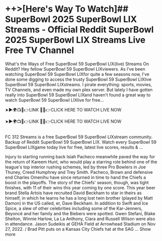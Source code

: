 <h1>++>[Here's Way To Watch]## SuperBowl 2025 SuperBowl LIX Streams - Official Reddit SuperBowl 2025 SuperBowl LIX Streams Live Free TV Channel</h1>

What's the Ways of Free SuperBowl 59 SuperBowl LIX(live) Streams On Reddit? Hey fellow SuperBowl 59 SuperBowl LIXviewers. As I’ve been watching SuperBowl 59 SuperBowl LIXfor quite a few seasons now, I've done some digging to access the trusty SuperBowl 59 SuperBowl LIXlive SuperBowl 59 SuperBowl LIXstreams. I pirate everything: sports, movies, TV Channels, and even made my own plex server. But lately I have gotten really into SuperBowl 59 SuperBowl LIXand haven't found a great way to watch SuperBowl 59 SuperBowl LIXlive for free...

➤►🌍📺📱👉LINK 🔴✅👉CLICK HERE TO WATCH LIVE NOW

➤►🌍📺📱👉LINK 🔴✅👉CLICK HERE TO WATCH LIVE NOW

<a href="https://target500doller.blogspot.com/2025/02/super-bowl-2025-live.html" rel="nofollow"><img src="https://camo.githubusercontent.com/6ab1fdaadc832f32234db17701344e52de375c9397cda86813bda02f7819ba79/68747470733a2f2f692e696d6775722e636f6d2f705a4671536f492e706e67" alt="" style="max-width: 100%;"></a>

FC 312 Streams is a free SuperBowl 59 SuperBowl LIXstream community. Backup of Reddit SuperBowl 59 SuperBowl LIX. Watch every SuperBowl 59 SuperBowl LIXgame today live for free, latest live scores, results & ...

Injury to starting running back Isiah Pacheco meanwhile paved the way for the return of Kareem Hunt, who would play a starring role behind one of the league's top interior rushing schemes, led by three Pro Bowlers in Joe Thuney, Creed Humphrey and Trey Smith. Pacheco, Brown and defensive end Charles Omenihu have since returned in time to hand the Chiefs a boost in the playoffs. The story of the Chiefs' season, though, was tight finishes, with 11 of their wins this year coming by one score. This year beer brand Stella Artois have recruited David Beckham to star in theirs as himself, in which he learns he has a long lost twin brother (played by Matt Damon) in the US called, er, Dave Beckham. In addition to Swift and Ice Spice, a slew of other celebrities including some of the Kar-Jenners, Beyoncé and her family and the Biebers were spotted. Gwen Stefani, Blake Shelton, Winnie Harlow, La La Anthony, Ciara and Russell Wilson were also in attendance. Jason Sudeikis at GEHA Field at Arrowhead Stadium on Nov 27, 2022. / Brad Pitt puts on a Kansas City Chiefs hat at the SAG … Show more
